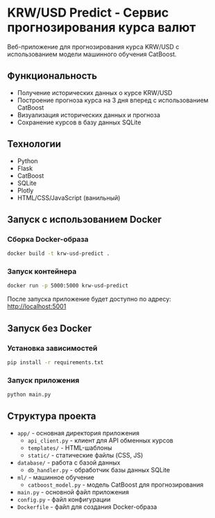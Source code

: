 # KRW/USD Predict - Сервис прогнозирования курса валют

Веб-приложение для прогнозирования курса KRW/USD с использованием модели машинного обучения CatBoost.

## Функциональность

- Получение исторических данных о курсе KRW/USD
- Построение прогноза курса на 3 дня вперед с использованием CatBoost
- Визуализация исторических данных и прогноза
- Сохранение курсов в базу данных SQLite

## Технологии

- Python
- Flask
- CatBoost
- SQLite
- Plotly
- HTML/CSS/JavaScript (ванильный)

## Запуск с использованием Docker

### Сборка Docker-образа

```bash
docker build -t krw-usd-predict .
```

### Запуск контейнера

```bash
docker run -p 5000:5000 krw-usd-predict
```

После запуска приложение будет доступно по адресу: [http://localhost:5001](http://localhost:5001)

## Запуск без Docker

### Установка зависимостей

```bash
pip install -r requirements.txt
```

### Запуск приложения

```bash
python main.py
```

## Структура проекта

- `app/` - основная директория приложения
  - `api_client.py` - клиент для API обменных курсов
  - `templates/` - HTML-шаблоны
  - `static/` - статические файлы (CSS, JS)
- `database/` - работа с базой данных
  - `db_handler.py` - обработчик базы данных SQLite
- `ml/` - машинное обучение
  - `catboost_model.py` - модель CatBoost для прогнозирования
- `main.py` - основной файл приложения
- `config.py` - файл конфигурации
- `Dockerfile` - файл для создания Docker-образа 